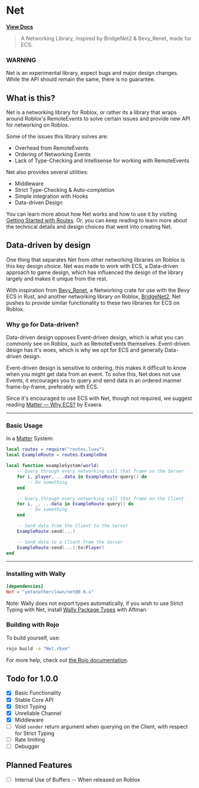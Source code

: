 # Net
**[View Docs](https://yetanotherclown.github.io/Net/)**

> A Networking Library, inspired by BridgeNet2 & Bevy_Renet, made for ECS.

### WARNING

Net is an experimental library, expect bugs and major design changes. While the API
should remain the same, there is no guarantee.

## What is this?

Net is a networking library for Roblox, or rather its a library that wraps around Roblox's RemoteEvents to solve certain issues and provide new API for networking on Roblox.

Some of the issues this library solves are:
- Overhead from RemoteEvents
- Ordering of Networking Events
- Lack of Type-Checking and Intellisense for working with RemoteEvents

Net also provides several utilities:
- Middleware
- Strict Type-Checking & Auto-completion
- Simple integration with Hooks
- Data-driven Design

You can learn more about how Net works and how to use it by visiting [Getting Started with Routes](/docs/getting-started/routes). Or, you can keep reading to learn more about the technical details and design choices that went into creating Net.

## Data-driven by design

One thing that separates Net from other networking libraries on Roblox is this key design choice. Net was made to work with ECS, a Data-driven approach to game design, which has influenced the design of the library largely and makes it unique from the rest.

With inspiration from [Bevy_Renet](https://github.com/lucaspoffo/renet/tree/master/bevy_renet), a Networking crate for use with the Bevy ECS in Rust, and another networking library on Roblox, [BridgeNet2](https://ffrostflame.github.io/BridgeNet2/), Net pushes to provide similar functionality to these two libraries for ECS on Roblox.

### Why go for Data-driven?

Data-driven design opposes Event-driven design, which is what you can commonly see on Roblox, such as RemoteEvents themselves. Event-driven design has it's woes, which is why we opt for ECS and generally Data-driven design.

Event-driven design is sensitive to ordering, this makes it difficult to know when you might get data from an event. To solve this, Net does not use Events, it encourages you to query and send data in an ordered manner frame-by-frame, preferably with ECS.

Since it's encouraged to use ECS with Net, though not required, we suggest reading [Matter — Why ECS?](https://eryn.io/matter/docs/WhyECS) by Evaera.

---

### Basic Usage

In a [Matter](https://github.com/evaera/matter) System:
```lua
local routes = require("routes.luau")
local ExampleRoute = routes.ExampleOne

local function exampleSystem(world)
    -- Query through every networking call that frame on the Server
    for i, player, ...data in ExampleRoute:query() do
        -- Do something
    end

    -- Query through every networking call that frame on the Client
    for i, _, ...data in ExampleRoute:query() do
        -- Do something
    end

    -- Send data from the Client to the Server
    ExampleRoute:send(...)

    -- Send data to a Client from the Server
    ExampleRoute:send(...):to(Player)
end
```

---

### Installing with Wally

```toml
[dependencies]
Net = "yetanotherclown/net@0.6.x"
```

Note: Wally does not export types automatically, if you wish to use Strict Typing with Net, install [Wally Package Types](https://github.com/JohnnyMorganz/wally-package-types) with Aftman.

### Building with Rojo

To build yourself, use: 
```bash
rojo build -o "Net.rbxm"
```

For more help, check out [the Rojo documentation](https://rojo.space/docs).

## Todo for 1.0.0

- [x] Basic Functionality
- [x] Stable Core API
- [x] Strict Typing
- [x] Unreliable Channel
- [X] Middleware
- [ ] Void ``sender`` return argument when querying on the Client, with respect for Strict Typing
- [ ] Rate limiting
- [ ] Debugger

## Planned Features

- [ ] Internal Use of Buffers -- When released on Roblox
